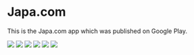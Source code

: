 # Japa.com
This is the Japa.com app which was published on Google Play.

![](https://github.com/fabio-filho/japacom_android/blob/master/Japa.com/assets/screen-0.jpg)
![](https://github.com/fabio-filho/japacom_android/blob/master/Japa.com/assets/screen-1.jpg)
![](https://github.com/fabio-filho/japacom_android/blob/master/Japa.com/assets/screen-2.jpg)
![](https://github.com/fabio-filho/japacom_android/blob/master/Japa.com/assets/screen-3.jpg)
![](https://github.com/fabio-filho/japacom_android/blob/master/Japa.com/assets/screen-4.jpg)
![](https://github.com/fabio-filho/japacom_android/blob/master/Japa.com/assets/screen-5.jpg)
